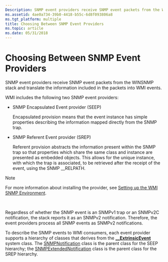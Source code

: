 ```yaml
---
Description: SNMP event providers receive SNMP event packets from the WINSNMP stack and translate the information included in the packets into WMI events.
ms.assetid: 4ae0a734-39b0-4418-b55c-6d8f093806a8
ms.tgt_platform: multiple
title: Choosing Between SNMP Event Providers
ms.topic: article
ms.date: 05/31/2018
---
```


# Choosing Between SNMP Event Providers

SNMP event providers receive SNMP event packets from the WINSNMP stack and translate the information included in the packets into WMI events.

WMI includes the following two SNMP event providers:

-   SNMP Encapsulated Event provider (SEEP)

    Encapsulated provision means that the event instance has simple properties describing the information mapped directly from the SNMP trap.

-   SNMP Referent Event provider (SREP)

    Referent provision abstracts the information present within the SNMP trap so that properties which share the same class and instance are presented as embedded objects. This allows for the unique instance, with which the trap is associated, to be retrieved after the receipt of the event, using the SNMP \_\_RELPATH.

> [!Note]  
> For more information about installing the provider, see [Setting up the WMI SNMP Environment](setting-up-the-wmi-snmp-environment.md).

 

Regardless of whether the SNMP event is an SNMPv1 trap or an SNMPv2C notification, the stack reports it as an SNMPv2 notification. Therefore, the event providers process all SNMP events as SNMPv2 notifications.

To describe the SNMP events to WMI consumers, each event provider supports a hierarchy of classes that derives from the [**\_\_ExtrinsicEvent**](--extrinsicevent.md) system class. The [SNMPNotification](snmpnotification.md) class is the parent class for the SEEP hierarchy; the [SNMPExtendedNotification](snmpextendednotification.md) class is the parent class for the SREP hierarchy.

 

 



